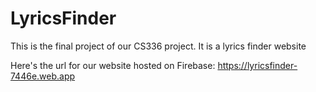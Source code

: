 # LyricsFinder
This is the final project of our CS336 project. It is a lyrics finder website

Here's the url for our website hosted on Firebase:
https://lyricsfinder-7446e.web.app


